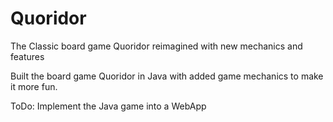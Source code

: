 # Quoridor
The Classic board game Quoridor reimagined with new mechanics and features

Built the board game Quoridor in Java with added game mechanics to make it more fun.

ToDo: Implement the Java game into a WebApp
